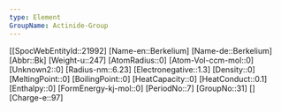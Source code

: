 ```yaml
---
type: Element
GroupName: Actinide-Group
---
```

[[SpocWebEntityId::21992]
[Name-en::Berkelium]
[Name-de::Berkelium]
[Abbr::Bk]
[Weight-u::247]
[AtomRadius::0]
[Atom-Vol-ccm-mol::0]
[Unknown2::0]
[Radius-nm::6.23]
[Electronegative::1.3]
[Density::0]
[MeltingPoint::0]
[BoilingPoint::0]
[HeatCapacity::0]
[HeatConduct::0.1]
[Enthalpy::0]
[FormEnergy-kj-mol::0]
[PeriodNo::7]
[GroupNo::31]
[]
[Charge-e::97]

